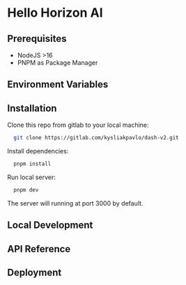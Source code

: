 # Hello Horizon AI

## Prerequisites

- NodeJS >16
- PNPM as Package Manager

## Environment Variables

## Installation

Clone this repo from gitlab to your local machine:

```bash
  git clone https://gitlab.com/kysliakpavlo/dash-v2.git
```

Install dependencies:

```bash
  pnpm install
```

Run local server:

```bash
  pnpm dev
```

The server will running at port 3000 by default.

## Local Development

## API Reference

## Deployment
